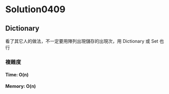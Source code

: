 # Solution0409

## Dictionary

看了其它人的做法，不一定要用陣列出現儲存的出現次，用 Dictionary 或 Set 也行

### 複雜度

#### Time: O(n)

#### Memory: O(n)